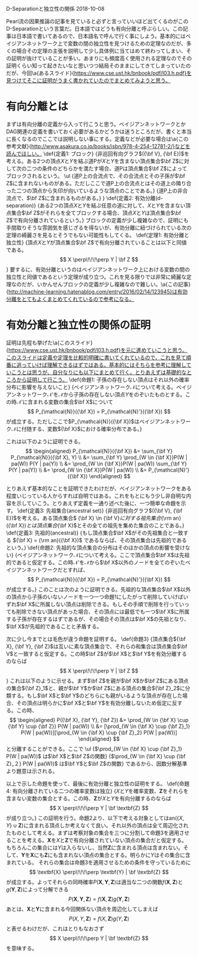 D-Separationと独立性の関係
2018-10-08


Pearl流の因果推論の記事を見ていると必ずと言っていいほど出てくるのがこのD-Separationという言葉だ。日本語ではどうも有向分離と呼ぶらしい。この記事は日本語で書いてあるので、日本語名で呼んで行く事にしよう。基本的にはベイジアンネットワーク上で変数の間の独立性を見つけるための定理なのだが、多くの場合その定理の主張を説明して少し具体例に当てはめて終わってしまい、その証明が抜けていることが多い。あまりにも頻度高く使用される定理なのでその証明くらい知って起きたいなと思いつつ結局そのままにしてきてしまっていたのだが、今回\a{あるスライド}{https://www.cse.ust.hk/bnbook/pdf/l03.h.pdf}を見つけてそこに証明がうまく書かれていたのでまとめてみようと思う。


# 有向分離とは


まずは有向分離の定義から入って行こうと思う。ベイジアンネットワークとかDAG関連の定義を書いておく必要があるかどうかは迷うところだが、書くと本当に長くなるのでここでは説明しない事にする。定義などが必要な場合は\a{この参考文献}{http://www.asakura.co.jp/books/isbn/978-4-254-12781-2/}などを読んでほしい。
\def{定義1: ブロック}
{非巡回有向グラフ$({\bf V}, {\bf E})$を考える。ある2つの頂点$X$と$Y$を結ぶ道Pが$X$と$Y$を含まない頂点集合$\bf Z$に対して次の二つの条件のどちらかを満たす場合、道Pは頂点集合$\bf Z$によってブロックされるという。
\ul
{道P上の合流点で、その合流点とその子孫が$\bf Z$に含まれないものがある。ただしここで道P上の合流点とはその道上の隣り合った二つの頂点から矢印が向いているような頂点のことである。}
{道P上の非合流点で、$\bf Z$に含まれるものがある。}
}
\def{定義2: 有効分離(d-separation)}
{ある2つの頂点$X$と$Y$を結ぶ任意の道に対して、$X$と$Y$を含まない頂点集合$\bf Z$がそれらを全てブロックする場合、頂点$X$と$Y$は頂点集合$\bf Z$で有向分離されているという。}
ブロックの定義が少し複雑なので、証明にも手間取りそうな雰囲気を感じざるを得ないが、有効分離に紐づけられている次の定理の綺麗さを見るとそうでもない可能性もしてくる。
\def{定理1: 有効分離と独立性}
{頂点$X$と$Y$が頂点集合$\bf Z$で有向分離されていることは以下と同値である。
$$
X \perp\!\!\!\perp Y | \bf Z
$$}
要するに、有効分離というのはベイジアンネットワーク上における変数の間の独立性と同値であるという定理が成り立つ。これを見る限りでは非常に綺麗な定理なのだが、いかんせんブロックの定義が少し複雑なので難しい。\a{この記事}{http://machine-learning.hatenablog.com/entry/2016/02/14/123945}は有効分離をとてもよくまとめてくれているので参考になる。


# 有効分離と独立性の関係の証明


証明は先程も挙げた\a{このスライド}{https://www.cse.ust.hk/bnbook/pdf/l03.h.pdf}を元に進めていこうと思う。このスライドは定義や定理を比較的明確に書いてくれているので、これを見て順番に追っていけば理解できるはずではある。基本的にはそちらを参考に理解していこうとは思うが、自分なりにも以下にまとめて行く。とりあえずは基礎的なところから証明して行こう。
\def{命題1: 子孫の存在しない頂点はそれ以外の確率分布に影響を与えないこと}
{ベイジアンネットワーク$\mathcal{N}$について考える。ベイジアンネットワーク$\mathcal{N}'$を$\mathcal{N}$から子孫の存在しない頂点$Y$をのぞいたものとする。この時$\mathcal{N}'$に含まれる変数の集合$\bf X$について
$$
P_{\mathcal{N}}({\bf X}) = P_{\mathcal{N}'}({\bf X})
$$
が成立する。ただしここで$P_{\mathcal{N}}({\bf X})$はベイジアンネットワーク$\mathcal{N}$に付随する、変数${\bf X}$における確率分布である。}

これは以下のように証明できる。
$$
\begin{aligned}
P_{\mathcal{N}}({\bf X}) &= \sum_{\bf Y} P_{\mathcal{N}}({\bf X}, Y) \\
&= \sum_{\bf Y} \prod_{W \in {\bf X}}P(W | pa(W)) P(Y | pa(Y)) \\
&= \prod_{W \in {\bf X}}P(W | pa(W)) \sum_{\bf Y} P(Y | pa(Y)) \\
&= \prod_{W \in {\bf X}}P(W | pa(W)) \\
&= P_{\mathcal{N}'}({\bf X})
\end{aligned}
$$


とりあえず基本的なことを証明できたわけだが、ベイジアンネットワークをある程度いじっている人からすれば自明ではある。これをもとにもう少し非自明な内容を示していこう。とりあえず定義を一通り述べた後に、一つ簡単な命題を示す。
\def{定義3: 先祖集合(ancestral set)}
{非巡回有向グラフ$({\bf V}, {\bf E})$を考える。ある頂点集合$ {\bf X} \in {\bf V}$に対する祖先集合${\rm an}({\bf X})$とは頂点集合${\bf X}$とその全ての祖先を集めた集合のことである。}
\def{定義3: 先祖的(ancestral)}
{もし頂点集合$\bf X$がその先祖集合と一致する ${\bf X} = {\rm an}({\bf X})$ であるならば、その頂点集合は先祖的であるという。}
\def{命題2: 先祖的な頂点集合の分布はそのほかの頂点の影響を受けない}
{ベイジアンネットワーク$\mathcal{N}$について考える。ここで頂点集合$\bf X$は先祖的であると仮定する。この時$\mathcal{N}'$を$\mathcal{N}$から$\bf X$以外のノードを全てのぞいたベイジアンネットワークだとすれば、
$$
P_{\mathcal{N}}({\bf X}) = P_{\mathcal{N}'}({\bf X})
$$
が成立する。}
このことは次のように証明できる。先祖的な頂点集合$\bf X$以外の頂点から子孫のいないノードを一つ一つ命題1にしたがって削除していけばいずれ$\bf X$に所属しない頂点は削除できる。もしその手順で削除を行っていっても削除できない頂点があった場合、その頂点には最低でも一つ$\bf X$に所属する子孫が存在するはずであるが、その場合その頂点は$\bf X$の先祖となり、$\bf X$が先祖的であることと矛盾する。


次に少し今までとは毛色が違う命題を証明する。
\def{命題3}
{頂点集合${\bf X}, {\bf Y}, {\bf Z}$は互いに素な頂点集合で、それらの和集合は頂点集合$\bf V$と一致すると仮定する。この時$\bf Z$が$\bf X$と$\bf Y$を有効分離するのならば
$$
X \perp\!\!\!\perp Y | \bf Z
$$}
これは以下のように示せる。まず$\bf Z$を親が$\bf X$か$\bf Z$にある頂点の集合${\bf Z}_1$と、親が$\bf Y$か$\bf Z$にある頂点の集合${\bf Z}_2$に分類する。もし$\bf X$と$\bf Y$のどちらにも親がいるような頂点が存在した場合、その頂点は明らかに$\bf X$と$\bf Y$を有効分離しないため仮定に反する。この時、
$$
\begin{aligned}
P({\bf X}, {\bf Y}, {\bf Z}) &= \prod_{W \in {\bf X} \cup {\bf Y} \cup {\bf Z}} P(W | pa(W)) \\
&= [\prod_{W \in {\bf X} \cup {\bf Z}_1} P(W | pa(W))][\prod_{W \in {\bf X} \cup {\bf Z}_2} P(W | pa(W))]
\end{aligned}
$$
と分離することができる。ここで
\ul
{$\prod_{W \in {\bf X} \cup {\bf Z}_1} P(W | pa(W))$ は$\bf X$と$\bf Z$の関数}
{$\prod_{W \in {\bf X} \cup {\bf Z}_２} P(W | pa(W))$ は$\bf Y$と$\bf Z$の関数}
であるから、因数分解基準より題意は示される。


以上で示した命題を使って、最後に有効分離と独立性の証明をする。
\def{命題4: 有向分離されている二つの確率変数は独立}
{$X$と$Y$を確率変数、$\textbf{Z}$をそれらを含まない変数の集合とする。この時、$\textbf{Z}$が$X$と$Y$を有向分離するのならば
$$
X \perp\!\!\!\perp Y | \bf \textbf{Z}
$$
が成り立つ。}
この証明を行う。命題2より、以下で考える対象としては$\mathrm{an}(\{X, Y\} \cup \textbf{Z})$に含まれる頂点しか考えなくて良い。それ以外の頂点は全て周辺化されたものとして考える。まずは考察対象の集合を三つに分割して命題3を適用させることを考える。$\textbf{X}$を$X$と$\textbf{Z}$で有向分離されていない頂点の集合だと仮定する。もちろんこの集合には$Y$は入らないし、当然$\textbf{Z}$に含まれる頂点は含まれない。そして、$\textbf{Y}$を$\textbf{X}$にも$\textbf{Z}$にも含まれない頂点の集合とする。明らかに$Y$はその集合に含まれている。
それらの集合は命題3を適用させるための条件を守っているために
$$
\textbf{X} \perp\!\!\!\perp \textbf{Y} | \bf \textbf{Z}
$$
が成立する。よってそれらの同時確率$P(\textbf{X}, \textbf{Y}, \textbf{Z})$は適当な二つの関数$f(\textbf{X}, \textbf{Z})$と$g(\textbf{Y}, \textbf{Z})$によって分解できる
$$
P(\textbf{X}, \textbf{Y}, \textbf{Z}) = f(\textbf{X}, \textbf{Z}) g(\textbf{Y}, \textbf{Z})
$$
あとは、$\textbf{X}$と$\textbf{Y}$に含まれる今回関係ない頂点を周辺化してしまえば
$$
P(X, Y, \textbf{Z}) = f(X, \textbf{Z}) g(Y, \textbf{Z})
$$
と表せるわけだが、これはとりもなおさず
$$
X \perp\!\!\!\perp Y | \bf \textbf{Z}
$$
を意味する。
